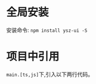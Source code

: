 # 全局安装
安装命令:
`npm install ysz-ui -S`


# 项目中引用
`main.[ts,js]`下,引入以下两行代码。

<preview comName="prologue" demoName="demo1" isShow></preview>